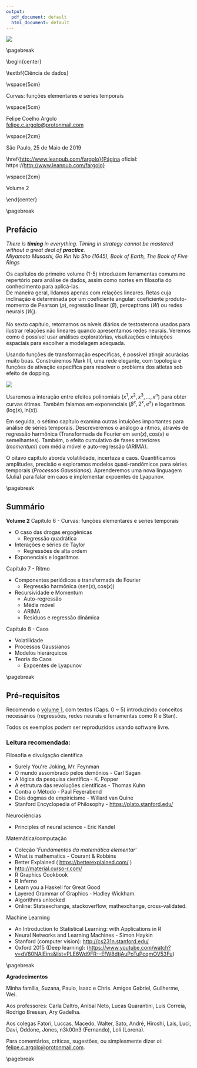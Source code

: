 ```yaml
---
output:
  pdf_document: default
  html_document: default
---
```

![](images/cover.png)  

\pagebreak

\begin{center}

\textbf{Ciência de dados}  

\vspace{5cm}

Curvas: funções elementares e series temporais  

\vspace{5cm}

Felipe Coelho Argolo  
felipe.c.argolo@protonmail.com  

\vspace{2cm}

São Paulo, 25 de Maio de 2019  

\href{http://www.leanpub.com/fargolo}{Página oficial: https://http://www.leanpub.com/fargolo}  

\vspace{2cm}

Volume 2

\end{center}

\pagebreak

## Prefácio  

*There is **timing** in everything. Timing in strategy cannot be mastered without a great deal of **practice**.*  
*Miyamoto Musashi, Go Rin No Sho (1645), Book of Earth, The Book of Five Rings*  
  
Os capítulos do primeiro volume (1-5) introduzem ferramentas comuns no repertório para análise de dados, assim como nortes em filosofia do conhecimento para aplicá-las.  
De maneira geral, lidamos apenas com relações lineares. Retas cuja inclinação é determinada por um coeficiente angular: coeficiente produto-momento de Pearson ($\rho$), regressão linear ($\beta$), perceptrons ($W$) ou redes neurais ($W_{i}$).   

No sexto capítulo, retomamos os níveis diários de testosterona usados para ilustrar relações não lineares quando apresentamos redes neurais. Veremos como é possível usar análises exploratórias, visulizações e intuições espaciais para escolher a modelagem adequada.  

Usando funções de transformação específicas, é possível atingir acurácias muito boas. Construiremos Mark III, uma rede elegante, com topologia e funções de ativação específica para resolver o problema dos atletas sob efeito de dopping.   

![](images/chap6-hormones.png)

Usaremos a interação entre efeitos polinomiais ($x^1, x^2 , x^3 , ... , x^n$) para obter curvas ótimas. Também falamos em exponenciais ($\beta^{x} , 2^x ,  e^{x}$) e logaritmos ($\text{log}(x) , \text{ln}(x)$).  

Em seguida, o sétimo capítulo examina outras intuições importantes para análise de séries temporais. Descreveremos o análogo a ritmos, através de regressão harmônica (Transformada de Fourier em $\text{sen}(x) , \text{cos}(x)$ e semelhantes). Também, o efeito cumulativo de fases anteriores (*momentum*) com média móvel e auto-regressão (ARIMA).  

O oitavo capítulo aborda volatilidade, incerteza e caos. Quantificamos amplitudes, precisão e exploramos modelos quasi-randômicos para séries temporais (*Processos Gaussianos*). Aprenderemos uma nova linguagem (Julia) para falar em caos e implementar expoentes de Lyapunov.   

\pagebreak  

## Summário 

**Volume 2**
Capítulo 6 - Curvas: funções elementares e series temporais  

  * O caso das drogas ergogênicas   
    * Regressão quadrática  
  * Interações e séries de Taylor  
    * Regressões de alta ordem  
  * Exponenciais e logaritmos 
  
Capítulo 7 - Ritmo  

  * Componentes periódicos e transformada de Fourier  
    * Regressão harmônica ($\text{sen}(x), \text{cos}(x)$)  
  * Recursividade e Momentum  
    * Auto-regressão  
    * Média móvel  
    * ARIMA   
    * Resíduos e regressão dinâmica   
    
Capítulo 8 - Caos

  * Volatilidade  
  * Processos Gaussianos  
  * Modelos hierárquicos  
  * Teoria do Caos
    * Expoentes de Lyapunov 
  
\pagebreak

## Pré-requisitos

Recomendo o [volume 1](https://leanpub.com/cienciadados), com textos (Caps. 0 ~ 5) introduzindo conceitos necessários (regressões, redes neurais e ferramentas como R e Stan).  

Todos os exemplos podem ser reproduzidos usando software livre.  

### Leitura recomendada:

Filosofia e divulgação científica

* Surely You're Joking, Mr. Feynman
* O mundo assombrado pelos demônios - Carl Sagan
* A lógica da pesquisa científica - K. Popper
* A estrutura das revoluções científicas - Thomas Kuhn
* Contra o Método - Paul Feyerabend
* Dois dogmas do empiricismo - Willard van Quine
* Stanford Encyclopedia of Philosophy - https://plato.stanford.edu/

Neurociências  

* Principles of neural science - Eric Kandel

Matemática/computação  

* Coleção '*Fundamentos da matemática elementar*'
* What is mathematics - Courant & Robbins
* Better Explained ( https://betterexplained.com/ )
* http://material.curso-r.com/
* R Graphics Cookbook
* R Inferno
* Learn you a Haskell for Great Good
* Layered Grammar of Graphics - Hadley Wickham.
* Algorithms unlocked
* Online: Statsexchange, stackoverflow, mathexchange, cross-validated.
 
Machine Learning  

* An Introduction to Statistical Learning: with Applications in R
* Neural Networks and Learning Machines - Simon Haykin
* Stanford (computer vision): http://cs231n.stanford.edu/
* Oxford 2015 (Deep learning): (https://www.youtube.com/watch?v=dV80NAlEins&list=PLE6Wd9FR--EfW8dtjAuPoTuPcqmOV53Fu) 

\pagebreak

**Agradecimentos**

Minha família, Suzana, Paulo, Isaac e Chris. Amigos Gabriel, Guilherme, Wei.  

Aos professores: Carla Daltro, Anibal Neto, Lucas Quarantini, Luis Correia, Rodrigo Bressan, Ary Gadelha.  

Aos colegas Fatori, Luccas, Macedo, Walter, Sato, André, Hiroshi, Lais, Luci, Davi, Oddone, Jones, n3k00n3 (Fernando), Loli (Lorena).

Para comentários, críticas, sugestões, ou simplesmente dizer *oi*: felipe.c.argolo@protonmail.com.  


\pagebreak
